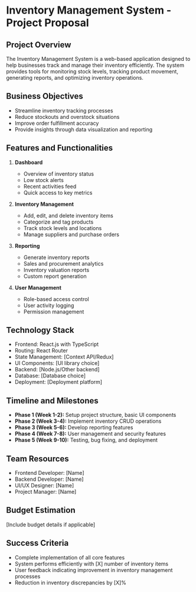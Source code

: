 # Inventory Management System - Project Proposal

## Project Overview
The Inventory Management System is a web-based application designed to help businesses track and manage their inventory efficiently. The system provides tools for monitoring stock levels, tracking product movement, generating reports, and optimizing inventory operations.

## Business Objectives
- Streamline inventory tracking processes
- Reduce stockouts and overstock situations
- Improve order fulfillment accuracy
- Provide insights through data visualization and reporting

## Features and Functionalities
1. **Dashboard**
   - Overview of inventory status
   - Low stock alerts
   - Recent activities feed
   - Quick access to key metrics

2. **Inventory Management**
   - Add, edit, and delete inventory items
   - Categorize and tag products
   - Track stock levels and locations
   - Manage suppliers and purchase orders

3. **Reporting**
   - Generate inventory reports
   - Sales and procurement analytics
   - Inventory valuation reports
   - Custom report generation

4. **User Management**
   - Role-based access control
   - User activity logging
   - Permission management

## Technology Stack
- Frontend: React.js with TypeScript
- Routing: React Router
- State Management: [Context API/Redux]
- UI Components: [UI library choice]
- Backend: [Node.js/Other backend]
- Database: [Database choice]
- Deployment: [Deployment platform]

## Timeline and Milestones
- **Phase 1 (Week 1-2):** Setup project structure, basic UI components
- **Phase 2 (Week 3-4):** Implement inventory CRUD operations
- **Phase 3 (Week 5-6):** Develop reporting features
- **Phase 4 (Week 7-8):** User management and security features
- **Phase 5 (Week 9-10):** Testing, bug fixing, and deployment

## Team Resources
- Frontend Developer: [Name]
- Backend Developer: [Name]
- UI/UX Designer: [Name]
- Project Manager: [Name]

## Budget Estimation
[Include budget details if applicable]

## Success Criteria
- Complete implementation of all core features
- System performs efficiently with [X] number of inventory items
- User feedback indicating improvement in inventory management processes
- Reduction in inventory discrepancies by [X]%
